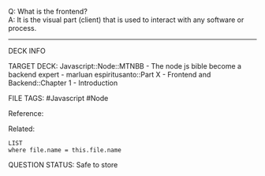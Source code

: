 Q: What is the frontend?  
A: It is the visual part (client) that is used to interact with any software or process.
<!--ID: 1693660759279-->

---

DECK INFO

TARGET DECK: Javascript::Node::MTNBB - The node js bible become a backend expert - marluan espiritusanto::Part X - Frontend and Backend::Chapter 1 - Introduction

FILE TAGS: #Javascript #Node

Reference:

Related:

```dataview
LIST
where file.name = this.file.name
```

QUESTION STATUS: Safe to store